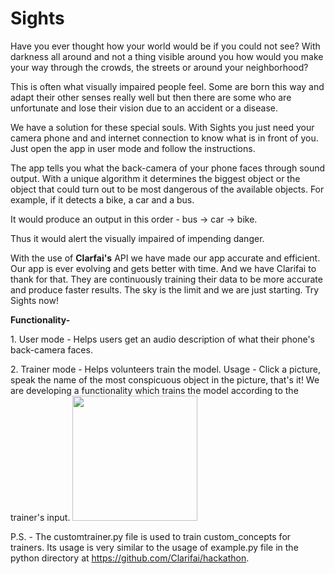 # Sights
Have you ever thought how your world would be if you could not see? With darkness all around and not a thing visible around you how would you make your way through the crowds, the streets or around your neighborhood? <p>
This is often what visually impaired people feel. Some are born this way and adapt their other senses really well but then there are some who are unfortunate and lose their vision due to an accident or a disease.<p>
We have a solution for these special souls. With Sights you just need your camera phone and and internet connection to know what is in front of you. Just open the app in user mode and follow the instructions.<p>
The app tells you what the back-camera of your phone faces through sound output. With a unique algorithm it determines the biggest object or the object that could turn out to be most dangerous of the available objects. For example, if it detects a bike, a car and a bus. <p> It would produce an output in this order - bus -> car -> bike.<p>
Thus it would alert the visually impaired of impending danger. <p>
With the use of <b>Clarfai's</b> API we have made our app accurate and efficient. Our app is ever evolving and gets better with time. And we have Clarifai to thank for that. They are continuously training their data to be more accurate and produce faster results. The sky is the limit and we are just starting. Try Sights now!
<p><p>
<b>Functionality-</b><p>
1. User mode - Helps users get an audio description of what their phone's back-camera faces.<p>
2. Trainer mode - Helps volunteers train the model. Usage - Click a picture, speak the name of the most conspicuous object in the picture, that's it! We are developing a functionality which trains the model according to the trainer's input.

<img src="https://i.imgur.com/56EUw5D.jpg" width="200">


P.S. - The customtrainer.py file is used to train custom_concepts for trainers. Its usage is very similar to the usage of example.py file in the python directory at https://github.com/Clarifai/hackathon.
